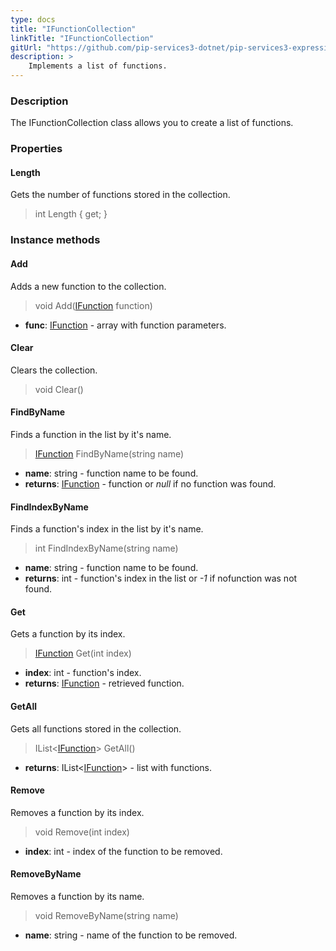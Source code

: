 ```yaml
---
type: docs
title: "IFunctionCollection"
linkTitle: "IFunctionCollection"
gitUrl: "https://github.com/pip-services3-dotnet/pip-services3-expressions-dotnet"
description: > 
    Implements a list of functions.
---
```


### Description

The IFunctionCollection class allows you to create a list of functions.


### Properties

#### Length
Gets the number of functions stored in the collection.
> int Length { get; }

### Instance methods

#### Add
Adds a new function to the collection.

> void Add([IFunction](../ifunction) function)

- **func**: [IFunction](../ifunction) - array with function parameters.


#### Clear
Clears the collection.

> void Clear()


#### FindByName
Finds a function in the list by it's name.

> [IFunction](../ifunction) FindByName(string name)

- **name**: string - function name to be found.
- **returns**: [IFunction](../ifunction) - function or *null* if no function was found.

#### FindIndexByName
Finds a function's index in the list by it's name. 

> int FindIndexByName(string name)

- **name**: string - function name to be found.
- **returns**: int - function's index in the list or *-1* if nofunction was not found.

#### Get
Gets a function by its index.

> [IFunction](../ifunction) Get(int index)

- **index**: int - function's index.
- **returns**: [IFunction](../ifunction) - retrieved function.

#### GetAll
Gets all functions stored in the collection.

> IList<[IFunction](../ifunction)> GetAll()

- **returns**: IList<[IFunction](../ifunction)> - list with functions.


#### Remove
Removes a function by its index.
> void Remove(int index)

- **index**: int - index of the function to be removed.

#### RemoveByName
Removes a function by its name.
> void RemoveByName(string name)

- **name**: string - name of the function to be removed.
